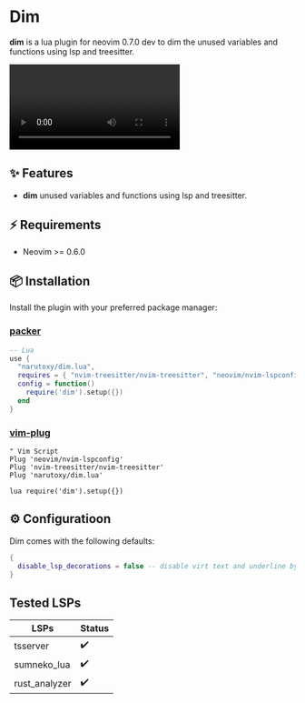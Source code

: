 # Dim
**dim** is a lua plugin for neovim 0.7.0 dev to dim the unused variables and functions using lsp and treesitter.

<video src = "https://user-images.githubusercontent.com/79555780/157270883-da3120c8-b8b2-4036-8063-3b5ce10d4d88.mp4"></video>

## ✨ Features

- **dim** unused variables and functions using lsp and treesitter.

## ⚡️ Requirements

- Neovim >= 0.6.0

## 📦 Installation

Install the plugin with your preferred package manager:

### [packer](https://github.com/wbthomason/packer.nvim)

```lua
-- Lua
use {
  "narutoxy/dim.lua",
  requires = { "nvim-treesitter/nvim-treesitter", "neovim/nvim-lspconfig" },
  config = function()
    require('dim').setup({})
  end
}
```

### [vim-plug](https://github.com/junegunn/vim-plug)

```vim
" Vim Script
Plug 'neovim/nvim-lspconfig'
Plug 'nvim-treesitter/nvim-treesitter'
Plug 'narutoxy/dim.lua'

lua require('dim').setup({})
```

## ⚙️ Configuratioon

Dim comes with the following defaults:

```lua
{
  disable_lsp_decorations = false -- disable virt text and underline by lsp on unused vars and functions
}
```

## Tested LSPs
| LSPs          | Status |
|---------------|--------|
| tsserver      | ✔️      | 
| sumneko_lua   | ✔️      | 
| rust_analyzer | ✔️      | 
